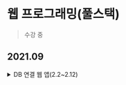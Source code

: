 # 웹 프로그래밍(풀스택)
> 수강 중
## 2021.09
<details>
<summary> DB 연결 웹 앱(2.2~2.12)</summary>
<div markdown="1">
	<ul>
		<li> [09.10.21] 2.5</li>
	</ul>
</div>
</details>
